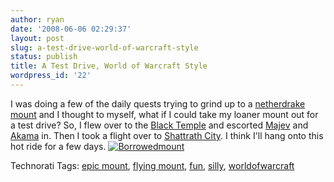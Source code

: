 ```yaml
---
author: ryan
date: '2008-06-06 02:29:37'
layout: post
slug: a-test-drive-world-of-warcraft-style
status: publish
title: A Test Drive, World of Warcraft Style
wordpress_id: '22'
---
```


I was doing a few of the daily quests trying to grind up to a
[netherdrake mount](http://www.wowhead.com/?item=32857) and I thought to
myself, what if I could take my loaner mount out for a test drive? So, I
flew over to the [Black Temple](http://www.wowwiki.com/Black_Temple) and
escorted [Majev](http://www.wowwiki.com/Maiev) and
[Akama](http://www.wowwiki.com/Akama) in. Then I took a flight over to
[Shattrath City](http://www.wowdb.com/location.aspx?id=3703). I think
I'll hang onto this hot ride for a few days.
[![Borrowedmount](http://sharp-eyed.org/wp-content/uploads/2008/06/borrowedmount-tm.jpg)](http://sharp-eyed.org/wp-content/uploads/2008/06/borrowedmount.png)

Technorati Tags: [epic
mount](http://www.technorati.com/tag/epic%20mount), [flying
mount](http://www.technorati.com/tag/flying%20mount),
[fun](http://www.technorati.com/tag/fun),
[silly](http://www.technorati.com/tag/silly),
[worldofwarcraft](http://www.technorati.com/tag/worldofwarcraft)
